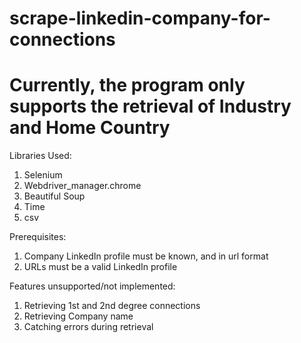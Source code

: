 # scrape-linkedin-company-for-connections

# Currently, the program only supports the retrieval of Industry and Home Country

Libraries Used:
1. Selenium 
2. Webdriver_manager.chrome
3. Beautiful Soup
4. Time
5. csv


Prerequisites:
1. Company LinkedIn profile must be known, and in url format
2. URLs must be a valid LinkedIn profile



Features unsupported/not implemented:
1. Retrieving 1st and 2nd degree connections
2. Retrieving Company name
3. Catching errors during retrieval
